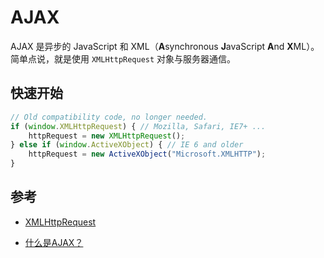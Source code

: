 # AJAX

AJAX 是异步的 JavaScript 和 XML（**A**synchronous **J**avaScript **A**nd **X**ML）。简单点说，就是使用 `XMLHttpRequest` 对象与服务器通信。

## 快速开始

```js
// Old compatibility code, no longer needed.
if (window.XMLHttpRequest) { // Mozilla, Safari, IE7+ ...
    httpRequest = new XMLHttpRequest();
} else if (window.ActiveXObject) { // IE 6 and older
    httpRequest = new ActiveXObject("Microsoft.XMLHTTP");
}
```



## 参考

- [XMLHttpRequest](https://developer.mozilla.org/zh-cn/docs/web/api/xmlhttprequest)

- [什么是AJAX？](https://developer.mozilla.org/zh-CN/docs/Web/Guide/AJAX/Getting_Started#什么是ajax？)